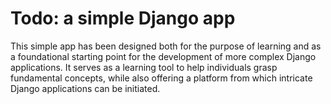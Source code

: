 # Todo: a simple Django app

This simple app has been designed both for the purpose of learning and as a foundational starting point for the development of more complex Django applications. It serves as a learning tool to help individuals grasp fundamental concepts, while also offering a platform from which intricate Django applications can be initiated.
